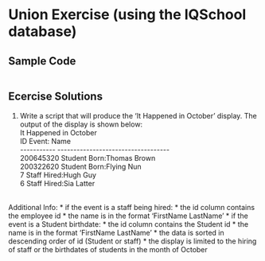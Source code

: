 # Union Exercise (using the IQSchool database)

## Sample Code

```sql

```

## Ecercise Solutions
1. Write a script that will produce the ‘It Happened in October’ display. The output of the display is shown below:<br>
It Happened in October<br>
ID Event:   Name<br>
----------- -----------------------------------<br>
200645320   Student Born:Thomas Brown<br>
200322620   Student Born:Flying Nun<br>
7           Staff Hired:Hugh Guy<br>
6           Staff Hired:Sia Latter<br>
<br>
Additional Info:
* if the event is a staff being hired:
* the id column contains the employee id
* the name is in the format ‘FirstName LastName’
* if the event is a Student birthdate:
* the id column contains the Student id
* the name is in the format ‘FirstName LastName’
* the data is sorted in descending order of id (Student or staff)
* the display is limited to the hiring of staff or the birthdates of students in the month of October

```sql

```